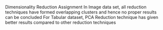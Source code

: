 Dimensionality Reduction Assignment
In Image data set, all reduction techniques have formed overlapping clusters and hence no proper results can be concluded
For Tabular dataset, PCA Reduction technique has given better results compared to other reduction techniques
